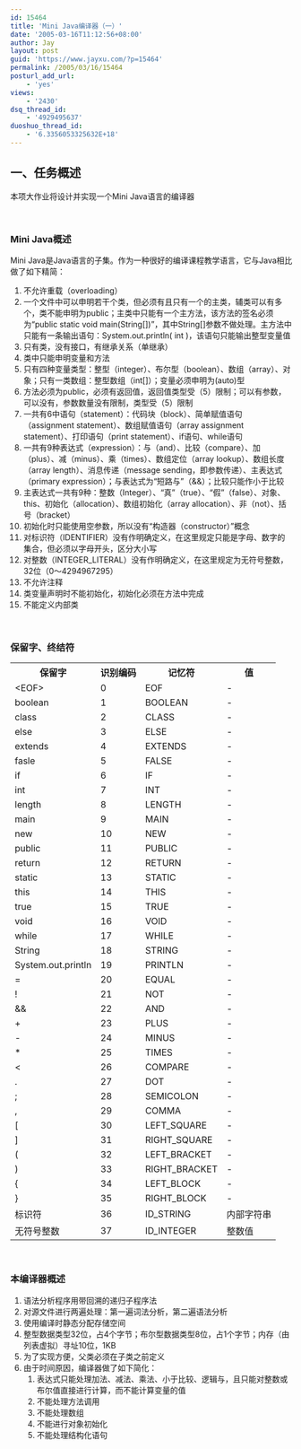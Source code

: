 ```yaml
---
id: 15464
title: 'Mini Java编译器（一）'
date: '2005-03-16T11:12:56+08:00'
author: Jay
layout: post
guid: 'https://www.jayxu.com/?p=15464'
permalink: /2005/03/16/15464
posturl_add_url:
    - 'yes'
views:
    - '2430'
dsq_thread_id:
    - '4929495637'
duoshuo_thread_id:
    - '6.3356053325632E+18'
---
```


<h2>一、任务概述</h2>
本项大作业将设计并实现一个Mini Java语言的编译器

&nbsp;
<h3>Mini Java概述</h3>
Mini Java是Java语言的子集。作为一种很好的编译课程教学语言，它与Java相比做了如下精简：
<ol>
 	<li>不允许重载（overloading）</li>
 	<li>一个文件中可以申明若干个类，但必须有且只有一个的主类，辅类可以有多个，类不能申明为public；主类中只能有一个主方法，该方法的签名必须为“public static void main(String[])”，其中String[]参数不做处理。主方法中只能有一条输出语句：System.out.println( int )，该语句只能输出整型变量值</li>
 	<li>只有类，没有接口，有继承关系（单继承）</li>
 	<li>类中只能申明变量和方法</li>
 	<li>只有四种变量类型：整型（integer）、布尔型（boolean）、数组（array）、对象；只有一类数组：整型数组（int[]）；变量必须申明为(auto)型</li>
 	<li>方法必须为public，必须有返回值，返回值类型受（5）限制；可以有参数，可以没有，参数数量没有限制，类型受（5）限制</li>
 	<li>一共有6中语句（statement）：代码块（block）、简单赋值语句（assignment statement）、数组赋值语句（array assignment statement）、打印语句（print statement）、if语句、while语句</li>
 	<li>一共有9种表达式（expression）：与（and）、比较（compare）、加（plus）、减（minus）、乘（times）、数组定位（array lookup）、数组长度（array length）、消息传递（message sending，即参数传递）、主表达式（primary expression）；与表达式为“短路与”（&amp;&amp;）；比较只能作小于比较</li>
 	<li>主表达式一共有9种：整数（Integer）、“真”（true）、“假”（false）、对象、this、初始化（allocation）、数组初始化（array allocation）、非（not）、括号（bracket）</li>
 	<li>初始化时只能使用空参数，所以没有“构造器（constructor）”概念</li>
 	<li>对标识符（IDENTIFIER）没有作明确定义，在这里规定只能是字母、数字的集合，但必须以字母开头，区分大小写</li>
 	<li>对整数（INTEGER_LITERAL）没有作明确定义，在这里规定为无符号整数，32位（0～4294967295）</li>
 	<li>不允许注释</li>
 	<li>类变量声明时不能初始化，初始化必须在方法中完成</li>
 	<li>不能定义内部类</li>
</ol>
&nbsp;
<h3>保留字、终结符</h3>
<table>
<tbody>
<tr>
<th>保留字</th>
<th>识别编码</th>
<th>记忆符</th>
<th>值</th>
</tr>
<tr>
<td>&lt;EOF&gt;</td>
<td>0</td>
<td>EOF</td>
<td>-</td>
</tr>
<tr>
<td>boolean</td>
<td>1</td>
<td>BOOLEAN</td>
<td>-</td>
</tr>
<tr>
<td>class</td>
<td>2</td>
<td>CLASS</td>
<td>-</td>
</tr>
<tr>
<td>else</td>
<td>3</td>
<td>ELSE</td>
<td>-</td>
</tr>
<tr>
<td>extends</td>
<td>4</td>
<td>EXTENDS</td>
<td>-</td>
</tr>
<tr>
<td>fasle</td>
<td>5</td>
<td>FALSE</td>
<td>-</td>
</tr>
<tr>
<td>if</td>
<td>6</td>
<td>IF</td>
<td>-</td>
</tr>
<tr>
<td>int</td>
<td>7</td>
<td>INT</td>
<td>-</td>
</tr>
<tr>
<td>length</td>
<td>8</td>
<td>LENGTH</td>
<td>-</td>
</tr>
<tr>
<td>main</td>
<td>9</td>
<td>MAIN</td>
<td>-</td>
</tr>
<tr>
<td>new</td>
<td>10</td>
<td>NEW</td>
<td>-</td>
</tr>
<tr>
<td>public</td>
<td>11</td>
<td>PUBLIC</td>
<td>-</td>
</tr>
<tr>
<td>return</td>
<td>12</td>
<td>RETURN</td>
<td>-</td>
</tr>
<tr>
<td>static</td>
<td>13</td>
<td>STATIC</td>
<td>-</td>
</tr>
<tr>
<td>this</td>
<td>14</td>
<td>THIS</td>
<td>-</td>
</tr>
<tr>
<td>true</td>
<td>15</td>
<td>TRUE</td>
<td>-</td>
</tr>
<tr>
<td>void</td>
<td>16</td>
<td>VOID</td>
<td>-</td>
</tr>
<tr>
<td>while</td>
<td>17</td>
<td>WHILE</td>
<td>-</td>
</tr>
<tr>
<td>String</td>
<td>18</td>
<td>STRING</td>
<td>-</td>
</tr>
<tr>
<td>System.out.println</td>
<td>19</td>
<td>PRINTLN</td>
<td>-</td>
</tr>
<tr>
<td>=</td>
<td>20</td>
<td>EQUAL</td>
<td>-</td>
</tr>
<tr>
<td>!</td>
<td>21</td>
<td>NOT</td>
<td>-</td>
</tr>
<tr>
<td>&amp;&amp;</td>
<td>22</td>
<td>AND</td>
<td>-</td>
</tr>
<tr>
<td>+</td>
<td>23</td>
<td>PLUS</td>
<td>-</td>
</tr>
<tr>
<td>-</td>
<td>24</td>
<td>MINUS</td>
<td>-</td>
</tr>
<tr>
<td>*</td>
<td>25</td>
<td>TIMES</td>
<td>-</td>
</tr>
<tr>
<td>&lt;</td>
<td>26</td>
<td>COMPARE</td>
<td>-</td>
</tr>
<tr>
<td>.</td>
<td>27</td>
<td>DOT</td>
<td>-</td>
</tr>
<tr>
<td>;</td>
<td>28</td>
<td>SEMICOLON</td>
<td>-</td>
</tr>
<tr>
<td>,</td>
<td>29</td>
<td>COMMA</td>
<td>-</td>
</tr>
<tr>
<td>[</td>
<td>30</td>
<td>LEFT_SQUARE</td>
<td>-</td>
</tr>
<tr>
<td>]</td>
<td>31</td>
<td>RIGHT_SQUARE</td>
<td>-</td>
</tr>
<tr>
<td>(</td>
<td>32</td>
<td>LEFT_BRACKET</td>
<td>-</td>
</tr>
<tr>
<td>)</td>
<td>33</td>
<td>RIGHT_BRACKET</td>
<td>-</td>
</tr>
<tr>
<td>{</td>
<td>34</td>
<td>LEFT_BLOCK</td>
<td>-</td>
</tr>
<tr>
<td>}</td>
<td>35</td>
<td>RIGHT_BLOCK</td>
<td>-</td>
</tr>
<tr>
<td>标识符</td>
<td>36</td>
<td>ID_STRING</td>
<td>内部字符串</td>
</tr>
<tr>
<td>无符号整数</td>
<td>37</td>
<td>ID_INTEGER</td>
<td>整数值</td>
</tr>
</tbody>
</table>
&nbsp;
<h3>本编译器概述</h3>
<ol>
 	<li>语法分析程序用带回溯的递归子程序法</li>
 	<li>对源文件进行两遍处理：第一遍词法分析，第二遍语法分析</li>
 	<li>使用编译时静态分配存储空间</li>
 	<li>整型数据类型32位，占4个字节；布尔型数据类型8位，占1个字节；内存（由列表虚拟）寻址10位，1KB</li>
 	<li>为了实现方便，父类必须在子类之前定义</li>
 	<li>由于时间原因，编译器做了如下简化：
<ol>
 	<li>表达式只能处理加法、减法、乘法、小于比较、逻辑与，且只能对整数或布尔值直接进行计算，而不能计算变量的值</li>
 	<li>不能处理方法调用</li>
 	<li>不能处理数组</li>
 	<li>不能进行对象初始化</li>
 	<li>不能处理结构化语句</li>
</ol>
</li>
</ol>